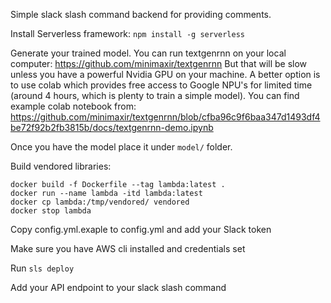 Simple slack slash command backend for providing comments.

Install Serverless framework:
`npm install -g serverless`

Generate your trained model. You can run textgenrnn on your local computer: https://github.com/minimaxir/textgenrnn
But that will be slow unless you have a powerful Nvidia GPU on your machine. A better option is to use colab which provides free access to Google NPU's for limited time (around 4 hours, which is plenty to train a simple model). You can find example colab notebook from: https://github.com/minimaxir/textgenrnn/blob/cfba96c9f6baa347d1493df4be72f92b2fb3815b/docs/textgenrnn-demo.ipynb

Once you have the model place it under `model/` folder.

Build vendored libraries:
```
docker build -f Dockerfile --tag lambda:latest .
docker run --name lambda -itd lambda:latest
docker cp lambda:/tmp/vendored/ vendored
docker stop lambda
```

Copy config.yml.exaple to config.yml and add your Slack token

Make sure you have AWS cli installed and credentials set

Run `sls deploy`

Add your API endpoint to your slack slash command


